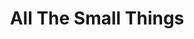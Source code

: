 ---
ee_id: '4108'
site: '1'
type: '5'
title: All The Small Things
url: all-the-small-things
year: '2014'
venue: Herning Museum of Contemporary Art
pitch: Wasn’t doing IRL shows of nu work 4 a few years (needed a break, lol)…. so
  this one was a chill opportunity 2 try out all the nu ideas I had since my 2011
  Whitney &amp; Lisson shows .....
ps:
imgs: Heart-Denmark-2014-03-install-02-database-SM.jpg,Heart-Denmark-2014-03-install-01-database-SM.jpg,Heart-Denmark-2014-03-install-03-database-SM.jpg,Heart-Denmark-2014-03-install-05-database-SM.jpg,Heart-Denmark-2014-03-install-08-database-SM.jpg,Heart-Denmark-2014-03-install-07-database-SM.jpg,Heart-Denmark-2014-03-install-13-database-SM.jpg,Heart-Denmark-2014-03-install-14-database-SM.jpg,Heart-Denmark-2014-03-install-15-press-SM.jpg
things: "[121] [2011-115-self-playing-nintendo-64-nba-courtside-2] 2011-115 Self Playing
  Nintendo 64 NBA Courtside 2,[210] [2008-003-permanent-vacation] 2008-003 Permanent
  Vacation,[2217] [2011-156-audmcrs-installation] 2011-156 The AUDMCRS Underground
  Dance Music Collection of Recorded Sound,[2242] [2013-063-audmcrs-website] 2013-063
  AUDMCRS website,[4109] [code-on-and-on] 2012 On and on,[4110] [2013-31-diddy-lakes]
  2013-31 Diddy Lakes,[4111] [2013-117-the-source-desktop-wireform] 2013 117 The Source
  Issue 1 Desktop Wireform,[4112] [2013-133-the-source-issue-3-i-shot-andy-warhol]
  2013 133 The Source Issue 3 I Shot Andy Warhol,[4113] [2013-168-the-source-issue-4-on-and-on]
  2013-168 The Source Issue 4 On and On,[4114] [2013-138-the-source-pizza-party] 2013
  138 The Source Issue 2 Pizza Party,[4115] [2013-169-freshbuzz] 2013-169 Freshbuzz,[4116]
  [2013-087-blackberry-lakes] 2013-087 Blackberry / Lakes,[4117] [2013-189-asshole-lakes]
  2013-189 Asshole / Lakes,[4118] [2013-190-awkard-smiles-lakes] 2013-190 Awkard Smiles
  / Lakes,[4119] [2013-193-seinfeld-dvd-lakes] 2013-193 Seinfeld DVD / Lakes,[4166]
  [2014-126-all-the-small-things-trailer] 2014 126 All The Small Things trailer,[4168]
  [2014-125-all-the-small-things] 2014-125 All The Small Things,[4221] [2013-206-25-clintons-2-palms-and-a-taurus]
  2013-206 25 clintons, 2 Palms, and a Taurus,[4222] [2013-220-dances-for-electric-piano-performance]
  2013-220 Dances for Electric Piano (Performance),[4227] [2013-198-photoshop-cs]
  2013-198 Photoshop CS,[4228] [2013-196-quickoffice] 2013-196 QuickOffice,[4229]
  [2014-033-bath-safety] 2014-033 Bath Safety,[4230] [2014-035-calcium-source] 2014-035
  Calcium Source,[4231] [2014-036-doooh] 2014-036 Doooh,[4232] [2014-037-dunks] 2014-037
  Dunks,[4233] [2014-039-established-92] 2014-039 Established 92,[4234] [2014-040-gravers]
  2014-040 Gravers,[4235] [2014-041-hater] 2014-041 Hater,[4236] [2014-046-raw-youth]
  2014-046 Raw Youth,[4237] [2014-047-scene-girls] 2014-047 Scene Girls,[4238] [2014-034-tools]
  2014-034 Tools,[4240] [2013-197-since-u-been-gone-music-for-stereos] 2013-197 Since
  U Been Gone / Music For Stereos,[4241] [2013-199-the-source-sculpture] 2013-199
  The Source (sculpture)"
layout: shows
---
